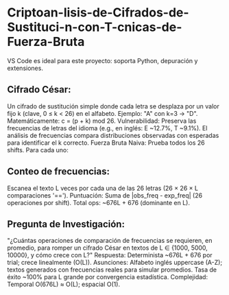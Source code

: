# Criptoan-lisis-de-Cifrados-de-Sustituci-n-con-T-cnicas-de-Fuerza-Bruta
VS Code es ideal para este proyecto: soporta Python, depuración y extensiones.

## Cifrado César: 
Un cifrado de sustitución simple donde cada letra se desplaza por un valor fijo k (clave, 0 ≤ k < 26) en el alfabeto. Ejemplo: "A" con k=3 → "D". Matemáticamente: c = (p + k) mod 26.
Vulnerabilidad: Preserva las frecuencias de letras del idioma (e.g., en inglés: E ~12.7%, T ~9.1%). El análisis de frecuencias compara distribuciones observadas con esperadas para identificar el k correcto.
Fuerza Bruta Naiva: Prueba todos los 26 shifts. Para cada uno:

## Conteo de frecuencias: 
Escanea el texto L veces por cada una de las 26 letras (26 × 26 × L comparaciones '==').
Puntuación: Suma de |obs_freq - exp_freq| (26 operaciones por shift).
Total ops: ~676L + 676 (dominante en L).


## Pregunta de Investigación: 
"¿Cuántas operaciones de comparación de frecuencias se requieren, en promedio, para romper un cifrado César en textos de L ∈ {1000, 5000, 10000}, y cómo crece con L?" Respuesta: Determinista ~676L + 676 por trial; crece linealmente (O(L)).
Asunciones: Alfabeto inglés uppercase (A-Z); textos generados con frecuencias reales para simular promedios. Tasa de éxito ~100% para L grande por convergencia estadística.
Complejidad: Temporal O(676L) ≈ O(L); espacial O(1).
